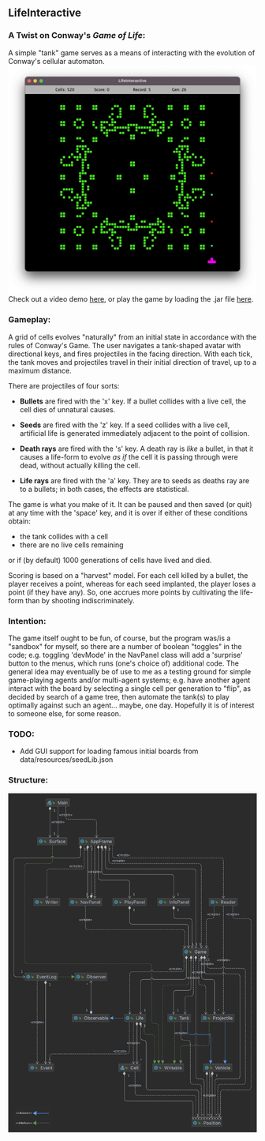 ## LifeInteractive

### A Twist on Conway's *Game of Life*:

A simple "tank" game serves as a means of interacting with the evolution of Conway's cellular automaton.<br />
![screenshot](./screenshot.png)
Check out a video demo [here](https://youtu.be/oIBqgyq9cdk), or play the game by loading the .jar file [here](/out/artifacts/LifeInteractive_jar/LifeInteractive.jar).

### Gameplay:

A grid of cells evolves "naturally" from an initial state
in accordance with the rules of Conway's Game. 
The user navigates a tank-shaped avatar with directional keys, 
and fires projectiles in the facing direction. 
With each tick, the tank moves and projectiles travel in their
initial direction of travel, up to a maximum distance.

There are projectiles of four sorts:  
- **Bullets** are fired with the 'x' key. 
If a bullet collides with a live cell, the cell dies of unnatural causes. 

- **Seeds** are fired with the 'z' key. If a seed collides with a live cell, artificial
life is generated immediately adjacent to the point of collision.

- **Death rays** are fired with the 's' key. A death ray is *like* a bullet, 
in that it causes a life-form to evolve *as if* the cell it is passing through were dead, 
without actually killing the cell. 

- **Life rays** are fired with the 'a' key. They are
to seeds as deaths ray are to a bullets; in both cases, the effects
are statistical. <br /> 

The game is what you make of it. It can be paused and then saved (or quit) at any time with the 'space' key, 
and it is over if either of these conditions obtain:

- the tank collides with a cell
- there are no live cells remaining <br />

or if (by default) 1000 generations of cells have lived and died. 

Scoring is based on a "harvest" model. For each cell killed by a bullet, the player receives a point, whereas for each seed implanted,  the player loses a point (if they have any). So, one accrues more points
by cultivating the life-form than by shooting indiscriminately.  

### Intention:
The game itself ought to be fun, of course, but the program was/is a "sandbox" for myself, so there are a number of boolean "toggles" in the code; e.g. toggling 'devMode' in the NavPanel class will add a 'surprise' button to the menus, which runs (one's choice of) additional code. The general idea may eventually be of use to me as a testing ground for simple game-playing agents and/or multi-agent systems; e.g. have another agent interact with the board by selecting a single cell per generation to "flip", as decided by search of a game tree, then automate the tank(s) to play optimally against such an agent... maybe, one day. Hopefully it is of interest to someone else, for some reason.

### TODO:
- Add GUI support for loading famous initial boards from data/resources/seedLib.json

### Structure:

![UML Diagram](./UML_Design_Diagram.png)
